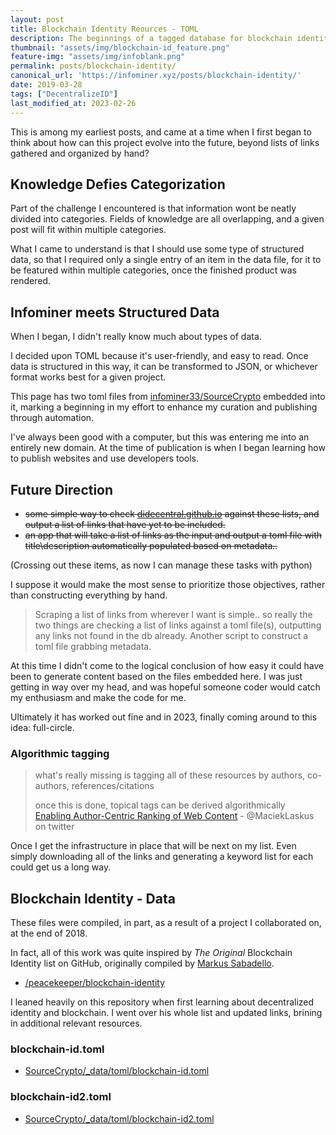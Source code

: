 ```yaml
---
layout: post
title: Blockchain Identity Reources - TOML
description: The beginnings of a tagged database for blockchain identity related resources.
thumbnail: "assets/img/blockchain-id_feature.png"
feature-img: "assets/img/infoblank.png"
permalink: posts/blockchain-identity/
canonical_url: 'https://infominer.xyz/posts/blockchain-identity/'
date: 2019-03-28
tags: ["DecentralizeID"]
last_modified_at: 2023-02-26
---
```


This is among my earliest posts, and came at a time when I first began to think about how can this project evolve into the future, beyond lists of links gathered and organized by hand?

## Knowledge Defies Categorization

Part of the challenge I encountered is that information wont be neatly divided into categories. Fields of knowledge are all overlapping, and a given post will fit within multiple categories.

What I came to understand is that I should use some type of structured data, so that I required only a single entry of an item in the data file, for it to be featured within multiple categories, once the finished product was rendered.

## Infominer meets Structured Data

When I began, I didn't really know much about types of data.

I decided upon TOML because it's user-friendly, and easy to read. Once data is structured in this way, it can be transformed to JSON, or whichever format works best for a given project.

This page has two toml files from [infominer33/SourceCrypto](https://github.com/infominer33/SourceCrypto) embedded into it, marking a beginning in my effort to enhance my curation and publishing through automation.

I've always been good with a computer, but this was entering me into an entirely new domain. At the time of publication is when I began learning how to publish websites and use developers tools.

## Future Direction

* ~~some simple way to check [didecentral.github.io](https://decentralized-id.com) against these lists, and output a list of links that have yet to be included.~~
* ~~an app that will take a list of links as the input and output a toml file with title\description automatically populated based on metadata..~~

(Crossing out these items, as now I can manage these tasks with python)

I suppose it would make the most sense to prioritize those objectives, rather than constructing everything by hand.

> Scraping a list of links from wherever I want is simple.. so really the two things are checking a list of links against a toml file(s), outputting any links not found in the db already. Another script to construct a toml file grabbing metadata.

At this time I didn't come to the logical conclusion of how easy it could have been to generate content based on the files embedded here. I was just getting in way over my head, and was hopeful someone coder would catch my enthusiasm and make the code for me.

Ultimately it has worked out fine and in 2023, finally coming around to this idea: full-circle.

### Algorithmic tagging

> what's really missing is tagging all of these resources by authors, co-authors, references/citations
>
> once this is done, topical tags can be derived algorithmically\
> [Enabling Author-Centric Ranking of Web Content](http://citeseerx.ist.psu.edu/viewdoc/download?doi=10.1.1.397.8960&rep=rep1&type=pdf) - @MaciekLaskus on twitter

Once I get the infrastructure in place that will be next on my list. Even simply downloading all of the links and generating a keyword list for each could get us a long way.

## Blockchain Identity - Data

These files were compiled, in part, as a result of a project I collaborated on, at the end of 2018.

In fact, all of this work was quite inspired by *The Original* Blockchain Identity list on GitHub, originally compiled by [Markus Sabadello](https://github.com/peacekeeper/).

- [/peacekeeper/blockchain-identity](https://github.com/peacekeeper/blockchain-identity)

I leaned heavily on this repository when first learning about decentralized identity and blockchain. I went over his whole list and updated links, brining in additional relevant resources.

### blockchain-id.toml

* [SourceCrypto/_data/toml/blockchain-id.toml](https://github.com/infominer33/SourceCrypto/blob/master/_data/toml/blockchain-id.toml)

<script src="https://gist.github.com/infominer33/69dc7970a4ff9503de38916c46034bf6.js"></script>

### blockchain-id2.toml

* [SourceCrypto/_data/toml/blockchain-id2.toml](https://github.com/infominer33/SourceCrypto/blob/master/_data/toml/blockchain-id2.toml)

<script src="https://gist.github.com/infominer33/22a0ea812f04459f88a5418ffde1a32c.js"></script>
